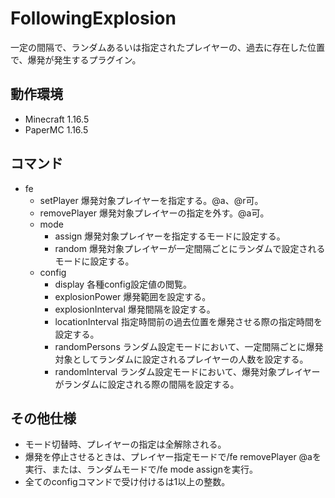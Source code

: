 # FollowingExplosion
一定の間隔で、ランダムあるいは指定されたプレイヤーの、過去に存在した位置で、爆発が発生するプラグイン。

## 動作環境
- Minecraft 1.16.5
- PaperMC 1.16.5

## コマンド
- fe
    - setPlayer <Player> 爆発対象プレイヤーを指定する。@a、@r可。
    - removePlayer <Player> 爆発対象プレイヤーの指定を外す。@a可。
    - mode
        - assign 爆発対象プレイヤーを指定するモードに設定する。
        - random 爆発対象プレイヤーが一定間隔ごとにランダムで設定されるモードに設定する。
    - config
        - display 各種config設定値の閲覧。
        - explosionPower <number> 爆発範囲を設定する。
        - explosionInterval <number> 爆発間隔を設定する。
        - locationInterval <number> 指定時間前の過去位置を爆発させる際の指定時間を設定する。
        - randomPersons <number> ランダム設定モードにおいて、一定間隔ごとに爆発対象としてランダムに設定されるプレイヤーの人数を設定する。
        - randomInterval <number> ランダム設定モードにおいて、爆発対象プレイヤーがランダムに設定される際の間隔を設定する。
    
## その他仕様
- モード切替時、プレイヤーの指定は全解除される。
- 爆発を停止させるときは、プレイヤー指定モードで/fe removePlayer @aを実行、または、ランダムモードで/fe mode assignを実行。
- 全てのconfigコマンドで受け付ける<number>は1以上の整数。